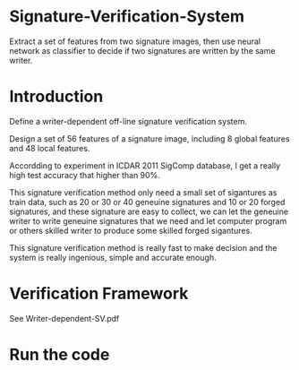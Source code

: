 # Signature-Verification-System
Extract a set of features from two signature images, then use neural network as classifier to decide if two signatures are written by the same writer.
# Introduction
Define a writer-dependent off-line signature verification system.

Design a set of 56 features of a signature image, including 8 global features and 48 local features.

Accordding to experiment in ICDAR 2011 SigComp database, I get a really high test accuracy that higher than 90%.

This signature verification method only need a small set of sigantures as train data, such as 20 or 30 or 40 geneuine signatures and 10 or 20 forged signatures, and these signature are easy to collect, we can let the geneuine writer to write geneuine signatures that we need and let computer program or others skilled writer to produce some skilled forged sigantures.

This signature verification method is really fast to make decision and the system is really ingenious, simple and accurate enough.
# Verification Framework
See Writer-dependent-SV.pdf
# Run the code
